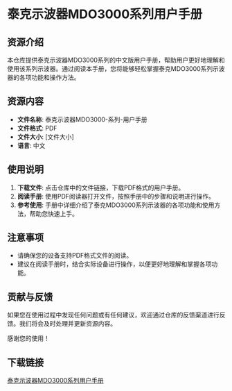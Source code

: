 # 泰克示波器MDO3000系列用户手册

## 资源介绍

本仓库提供泰克示波器MDO3000系列的中文版用户手册，帮助用户更好地理解和使用该系列示波器。通过阅读本手册，您将能够轻松掌握泰克MDO3000系列示波器的各项功能和操作方法。

## 资源内容

- **文件名称**: 泰克示波器MDO3000-系列-用户手册
- **文件格式**: PDF
- **文件大小**: [文件大小]
- **语言**: 中文

## 使用说明

1. **下载文件**: 点击仓库中的文件链接，下载PDF格式的用户手册。
2. **阅读手册**: 使用PDF阅读器打开文件，按照手册中的步骤和说明进行操作。
3. **参考使用**: 手册中详细介绍了泰克MDO3000系列示波器的各项功能和使用方法，帮助您快速上手。

## 注意事项

- 请确保您的设备支持PDF格式文件的阅读。
- 建议在阅读手册时，结合实际设备进行操作，以便更好地理解和掌握各项功能。

## 贡献与反馈

如果您在使用过程中发现任何问题或有任何建议，欢迎通过仓库的反馈渠道进行反馈。我们将会及时处理并更新资源内容。

感谢您的使用！

## 下载链接

[泰克示波器MDO3000系列用户手册](https://pan.quark.cn/s/00d820af718f)
